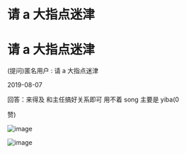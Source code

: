 # 请 a 大指点迷津

# 请 a 大指点迷津

(提问)匿名用户 : 请 a 大指点迷津

2019-08-07

回答：来得及 和主任搞好关系即可 用不着 song 主要是 yiba(0

赞)

![image](img/Image_029.png)

![image](img/Image_030.png)